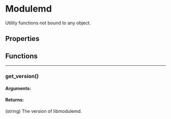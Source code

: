# Modulemd
Utility functions not bound to any object.

## Properties
## Functions

---
### get_version()
#### Arguments:
#### Returns:
(string) The version of libmodulemd.
